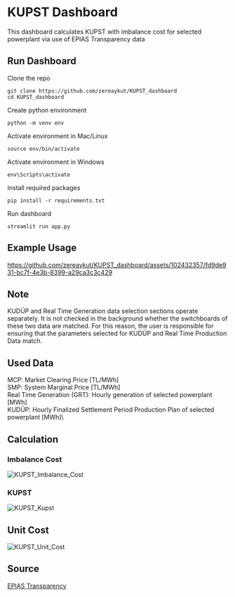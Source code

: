 # KUPST Dashboard
This dashboard calculates KUPST with imbalance cost for selected powerplant via use of EPIAS Transparency data

## Run Dashboard
Clone the repo
```shell
git clone https://github.com/zereaykut/KUPST_dashboard
cd KUPST_dashboard
```

Create python environment
```shell
python -m venv env
```

Activate environment in Mac/Linux 
```shell
source env/bin/activate
```

Activate environment in Windows 
```shell
env\Scripts\activate
```

Install required packages
```shell
pip install -r requirements.txt
```

Run dashboard
```shell
streamlit run app.py
```

## Example Usage
https://github.com/zereaykut/KUPST_dashboard/assets/102432357/fd9de931-bc7f-4e3b-8399-a29ca3c3c429

## Note
KUDÜP and Real Time Generation data selection sections operate separately. It is not checked in the background whether the switchboards of these two data are matched. For this reason, the user is responsible for ensuring that the parameters selected for KUDÜP and Real Time Production Data match.

## Used Data
MCP: Market Clearing Price [TL/MWh]\
SMP: System Marginal Price [TL/MWh]\
Real Time Generation (GRT): Hourly generation of selected powerplant [MWh]\
KUDÜP: Hourly Finalized Settlement Period Production Plan of selected powerplant [MWh]\

## Calculation

### Imbalance Cost
![KUPST_Imbalance_Cost](https://github.com/zereaykut/KUPST_dashboard/assets/102432357/3b6b80d6-3328-43bb-9166-9be3913c56b9)

### KUPST
![KUPST_Kupst](https://github.com/zereaykut/KUPST_dashboard/assets/102432357/f73b6d8a-1001-4dfd-9068-5b020356a82e)

## Unit Cost
![KUPST_Unit_Cost](https://github.com/zereaykut/KUPST_dashboard/assets/102432357/502f6808-ccbb-47ff-89a5-090cc55fffc9)

## Source 
[EPIAS Transparency](https://seffaflik.epias.com.tr/home)
